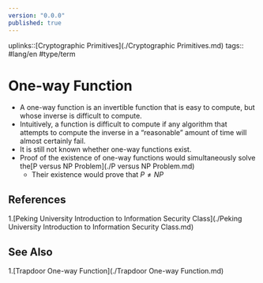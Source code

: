 ```yaml
---
version: "0.0.0"
published: true
---
```

uplinks::[Cryptographic Primitives](./Cryptographic Primitives.md)
tags:: #lang/en #type/term 
# One-way Function
- A one-way function is an invertible function that is easy to compute, but whose inverse is difficult to compute.
- Intuitively, a function is difficult to compute if any algorithm that attempts to compute the inverse in a “reasonable” amount of time will almost certainly fail.
- It is still not known whether one-way functions exist.
- Proof of the existence of one-way functions would simultaneously solve the[P versus NP Problem](./P versus NP Problem.md)
	- Their existence would prove that $P \neq NP$
## References
1.[Peking University Introduction to Information Security Class](./Peking University Introduction to Information Security Class.md)

## See Also
1.[Trapdoor One-way Function](./Trapdoor One-way Function.md)
